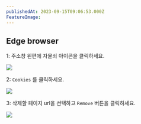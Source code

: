 ```yaml
---
publishedAt: 2023-09-15T09:06:53.000Z
FeatureImage: 
---
```

## Edge browser

1: 주소창 왼편에 자물쇠 아이콘을 클릭하세요.

![](https://i.imgur.com/7ONqjam.png)

2: `Cookies` 를 클릭하세요.

![](https://i.imgur.com/0BUBTrM.png)

3: 삭제할 페이지 url을 선택하고 `Remove` 버튼을 클릭하세요.

![](https://i.imgur.com/mCXsTf4.png)
